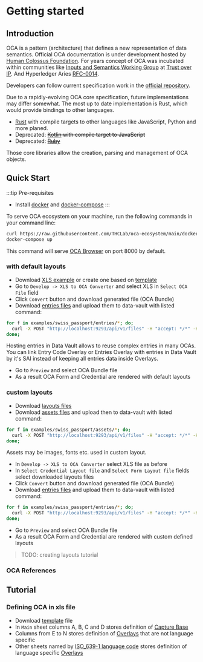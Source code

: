 # Getting started

## Introduction

OCA is a pattern (architecture) that defines a new representation of data
semantics. Official OCA documentation is under development hosted by [Human
Colossus Foundation](https://humancolossus.foundation). For years concept of OCA
was incubated within communities like [Inputs and Semantics Working
Group](https://wiki.trustoverip.org/display/HOME/Inputs+and+Semantics+Working+Group)
at [Trust over
IP](https://trustoverip.org/working-groups/decentralized-semantics/). And
Hyperledger Aries
[RFC-0014](https://github.com/hyperledger/aries-rfcs/tree/main/concepts/0013-overlays).

Developers can follow current specification work in the [official
repository](https://the-human-colossus-foundation.github.io/oca-spec/).

Due to a rapidly-evolving OCA core specification, future implementations may
differ somewhat. The most up to date implementation is Rust, which would provide
bindings to other languages.

- [Rust](https://github.com/THCLab/oca-rust) with compile targets to other
  languages like JavaScript, Python and more planed.
- Deprecated: ~~[Kotlin](https://github.com/THCLab/oca-kotlin) with compile target to JavaScript~~
- Deprecated: ~~[Ruby](https://github.com/THCLab/oca-ruby)~~

Those core libraries allow the creation, parsing and management of OCA objects.

## Quick Start

:::tip Pre-requisites
 - Install [docker](https://www.docker.com/) and [docker-compose](https://docs.docker.com/compose/)
:::

To serve OCA ecosystem on your machine, run the following commands in your command line:

``` bash
curl https://raw.githubusercontent.com/THCLab/oca-ecosystem/main/docker-compose.yml > docker-compose.yml
docker-compose up
```

This command will serve [OCA Browser](http://localhost:8000) on port 8000 by default.

### with default layouts

- Download [XLS example](https://github.com/THCLab/oca-ecosystem/raw/main/examples/swiss_passport/digital_passport.xlsx) or create one based on [template](https://github.com/THCLab/oca-ecosystem/raw/main/examples/template.xlsx)
- Go to `Develop -> XLS to OCA Converter` and select XLS in `Select OCA File` field
- Click `Convert` button and download generated file (OCA Bundle)
- Download [entries files](https://github.com/THCLab/oca-ecosystem/tree/main/examples/swiss_passport/entries) and upload them to data-vault with listed command:

```bash
for f in examples/swiss_passport/entries/*; do;
  curl -X POST "http://localhost:9293/api/v1/files" -H "accept: */*" -H "Content-Type: multipart/form-data" -F "file=@$f";
done;
```

Hosting entries in Data Vault allows to reuse complex entries in many OCAs. You can link Entry Code Overlay or Entries Overlay with entries in Data Vault by it's SAI instead of keeping all entries data inside Overlays.

- Go to `Preview` and select OCA Bundle file
- As a result OCA Form and Credential are rendered with default layouts

### custom layouts

- Download [layouts files](https://github.com/THCLab/oca-ecosystem/tree/main/examples/swiss_passport/layouts)
- Download [assets files](https://github.com/THCLab/oca-ecosystem/tree/main/examples/swiss_passport/assets) and upload then to data-vault with listed command:

```bash
for f in examples/swiss_passport/assets/*; do;
  curl -X POST "http://localhost:9293/api/v1/files" -H "accept: */*" -H "Content-Type: multipart/form-data" -F "file=@$f";
done;
```

Assets may be images, fonts etc. used in custom layout.

- In `Develop -> XLS to OCA Converter` select XLS file as before
- In `Select Credential Layout file` and `Select Form Layout file` fields select downloaded layouts files
- Click `Convert` button and download generated file (OCA Bundle)
- Download [entries files](https://github.com/THCLab/oca-ecosystem/tree/main/examples/swiss_passport/entries) and upload them to data-vault with listed command:

```bash
for f in examples/swiss_passport/entries/*; do;
  curl -X POST "http://localhost:9293/api/v1/files" -H "accept: */*" -H "Content-Type: multipart/form-data" -F "file=@$f";
done;
```

- Go to `Preview` and select OCA Bundle file
- As a result OCA Form and Credential are rendered with custom defined layouts

> TODO: creating layouts tutorial

### OCA References

## Tutorial

### Defining OCA in xls file

- Download [template](https://github.com/THCLab/oca-ecosystem/raw/main/examples/template.xlsx) file
- In `Main` sheet columns A, B, C and D stores definition of [Capture Base](/v1.0.0.html#capture-base)
- Columns from E to N stores definition of [Overlays](/v1.0.0.html#overlays) that are not language specific
- Other sheets named by [ISO_639-1 language code](https://en.wikipedia.org/wiki/List_of_ISO_639-1_codes) stores definition of language specific [Overlays](/v1.0.0.html#overlays)

